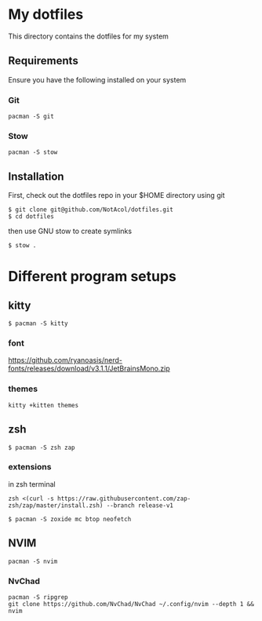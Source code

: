 # My dotfiles

This directory contains the dotfiles for my system

## Requirements

Ensure you have the following installed on your system

### Git

```
pacman -S git
```

### Stow

```
pacman -S stow
```

## Installation

First, check out the dotfiles repo in your $HOME directory using git

```
$ git clone git@github.com/NotAcol/dotfiles.git
$ cd dotfiles
```

then use GNU stow to create symlinks

```
$ stow .
```

# Different program setups

## kitty

```
$ pacman -S kitty
```

### font 

https://github.com/ryanoasis/nerd-fonts/releases/download/v3.1.1/JetBrainsMono.zip

### themes

```
kitty +kitten themes
```

## zsh

```
$ pacman -S zsh zap
```

### extensions 

in zsh terminal

```
zsh <(curl -s https://raw.githubusercontent.com/zap-zsh/zap/master/install.zsh) --branch release-v1
```

```
$ pacman -S zoxide mc btop neofetch
```


## NVIM

```
pacman -S nvim
```
### NvChad

```
pacman -S ripgrep
git clone https://github.com/NvChad/NvChad ~/.config/nvim --depth 1 && nvim
```







